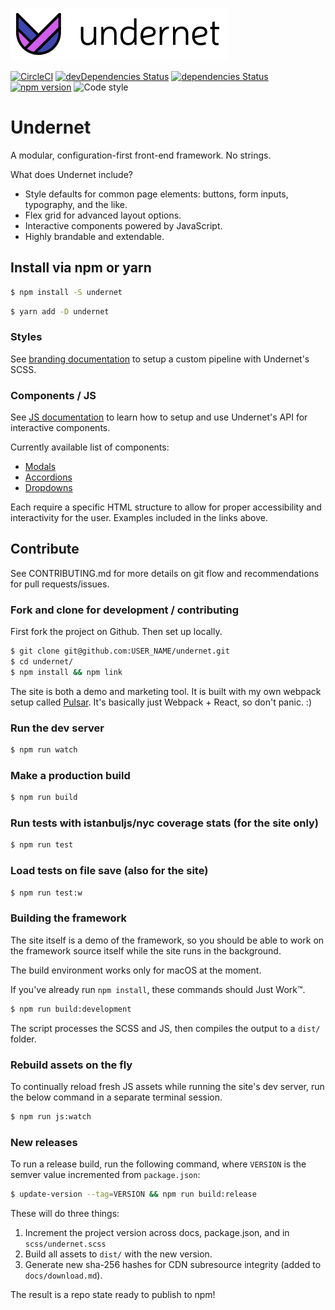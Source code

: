 ![Undernet](src/assets/images/github-logo.png?raw=true)

[![CircleCI](https://circleci.com/gh/geotrev/undernet/tree/master.svg?style=svg)](https://circleci.com/gh/geotrev/undernet/tree/master) [![devDependencies Status](https://david-dm.org/geotrev/undernet/dev-status.svg)](https://david-dm.org/geotrev/undernet?type=dev) [![dependencies Status](https://david-dm.org/geotrev/undernet.svg)](https://david-dm.org/geotrev/undernet) [![npm version](https://badge.fury.io/js/undernet.svg)](https://badge.fury.io/js/undernet) ![Code style](https://img.shields.io/badge/code_style-prettier-ff69b4.svg)

# Undernet

A modular, configuration-first front-end framework. No strings.

What does Undernet include?

- Style defaults for common page elements: buttons, form inputs, typography, and the like.
- Flex grid for advanced layout options.
- Interactive components powered by JavaScript.
- Highly brandable and extendable.

## Install via npm or yarn

```sh
$ npm install -S undernet
```

```sh
$ yarn add -D undernet
```

### Styles

See [branding documentation](https://www.undernet.io/docs/overview/branding) to setup a custom pipeline with Undernet's SCSS.

### Components / JS

See [JS documentation](https://www.undernet.io/docs/overview/javascript) to learn how to setup and use Undernet's API for interactive components.

Currently available list of components:

- [Modals](https://www.undernet.io/docs/components/modals)
- [Accordions](https://www.undernet.io/docs/components/accordions)
- [Dropdowns](https://www.undernet.io/docs/components/dropdowns)

Each require a specific HTML structure to allow for proper accessibility and interactivity for the user. Examples included in the links above.

## Contribute

See CONTRIBUTING.md for more details on git flow and recommendations for pull requests/issues.

### Fork and clone for development / contributing

First fork the project on Github. Then set up locally.

```sh
$ git clone git@github.com:USER_NAME/undernet.git
$ cd undernet/
$ npm install && npm link
```

The site is both a demo and marketing tool. It is built with my own webpack setup called [Pulsar](https://github.com/geotrev/pulsar). It's basically just Webpack + React, so don't panic. :)

### Run the dev server

```sh
$ npm run watch
```

### Make a production build

```sh
$ npm run build
```

### Run tests with istanbuljs/nyc coverage stats (for the site only)

```sh
$ npm run test
```

### Load tests on file save (also for the site)

```sh
$ npm run test:w
```

### Building the framework

The site itself is a demo of the framework, so you should be able to work on the framework source itself while the site runs in the background.

The build environment works only for macOS at the moment.

If you've already run `npm install`, these commands should Just Work™.

```sh
$ npm run build:development
```

The script processes the SCSS and JS, then compiles the output to a `dist/` folder.

### Rebuild assets on the fly

To continually reload fresh JS assets while running the site's dev server, run the below command in a separate terminal session.

```sh
$ npm run js:watch
```

### New releases

To run a release build, run the following command, where `VERSION` is the semver value incremented from `package.json`:

```sh
$ update-version --tag=VERSION && npm run build:release
```

These will do three things:

1. Increment the project version across docs, package.json, and in `scss/undernet.scss`
2. Build all assets to `dist/` with the new version.
3. Generate new sha-256 hashes for CDN subresource integrity (added to `docs/download.md`).

The result is a repo state ready to publish to npm!
